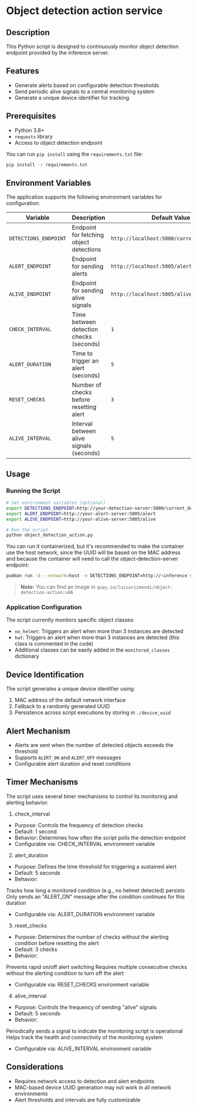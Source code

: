 # Object detection action service

## Description

This Python script is designed to continuously monitor object detection endpoint provided by the inference server.


## Features

- Generate alerts based on configurable detection thresholds
- Send periodic alive signals to a central monitoring system
- Generate a unique device identifier for tracking

## Prerequisites

- Python 3.8+
- `requests` library
- Access to object detection endpoint


You can run `pip install` using the `requirements.txt` file:

```bash
pip install -r requirements.txt
```

## Environment Variables

The application supports the following environment variables for configuration:

| Variable             | Description                                     | Default Value                |
|----------------------|------------------------------------------------|------------------------------|
| `DETECTIONS_ENDPOINT`| Endpoint for fetching object detections         | `http://localhost:5000/current_detections` |
| `ALERT_ENDPOINT`     | Endpoint for sending alerts                     | `http://localhost:5005/alert` |
| `ALIVE_ENDPOINT`     | Endpoint for sending alive signals              | `http://localhost:5005/alive` |
| `CHECK_INTERVAL`     | Time between detection checks (seconds)         | `1`                          |
| `ALERT_DURATION`     | Time to trigger an alert (seconds)              | `5`                          |
| `RESET_CHECKS`       | Number of checks before resetting alert         | `3`                          |
| `ALIVE_INTERVAL`     | Interval between alive signals (seconds)        | `5`                          |

## Usage

### Running the Script

```bash
# Set environment variables (optional)
export DETECTIONS_ENDPOINT=http://your-detection-server:5000/current_detections
export ALERT_ENDPOINT=http://your-alert-server:5005/alert
export ALIVE_ENDPOINT=http://your-alive-server:5005/alive

# Run the script
python object_detection_action.py
```


You can run it containerized, but it's recommended to make the container use the host network, since the UUID will be based on the MAC address and because the container will need to call the object-detection-server endpoint:

```bash
podman run -d --network=host -e DETECTIONS_ENDPOINT=http://<inference server ip>:<port>/current_detections -e ALERT_ENDPOINT=http://<dashboard backend ip>:<port>/alert -e ALIVE_ENDPOINT=http://<dashboard backend ip>:<port>/alive <image name>
```
> **Note:**
> You can find an image in `quay.io/luisarizmendi/object-detection-action:x86`


### Application Configuration

The script currently monitors specific object classes:
- `no_helmet`: Triggers an alert when more than 3 instances are detected
- `hat`: Triggers an alert when more than 3 instances are detected (this class is commented in the code)
- Additional classes can be easily added in the `monitored_classes` dictionary

## Device Identification

The script generates a unique device identifier using:
1. MAC address of the default network interface
2. Fallback to a randomly generated UUID
3. Persistence across script executions by storing in `./device_uuid`

## Alert Mechanism

- Alerts are sent when the number of detected objects exceeds the threshold
- Supports `ALERT_ON` and `ALERT_OFF` messages
- Configurable alert duration and reset conditions

## Timer Mechanisms
The script uses several timer mechanisms to control its monitoring and alerting behavior:

1. check_interval

* Purpose: Controls the frequency of detection checks
* Default: 1 second
* Behavior: Determines how often the script polls the detection endpoint
* Configurable via: CHECK_INTERVAL environment variable

2. alert_duration

* Purpose: Defines the time threshold for triggering a sustained alert
* Default: 5 seconds
* Behavior:

Tracks how long a monitored condition (e.g., no helmet detected) persists
Only sends an "ALERT_ON" message after the condition continues for this duration


* Configurable via: ALERT_DURATION environment variable

3. reset_checks

* Purpose: Determines the number of checks without the alerting condition before resetting the alert
* Default: 3 checks
* Behavior:

Prevents rapid on/off alert switching
Requires multiple consecutive checks without the alerting condition to turn off the alert


* Configurable via: RESET_CHECKS environment variable

4. alive_interval

* Purpose: Controls the frequency of sending "alive" signals
* Default: 5 seconds
* Behavior:

Periodically sends a signal to indicate the monitoring script is operational
Helps track the health and connectivity of the monitoring system


* Configurable via: ALIVE_INTERVAL environment variable

## Considerations

- Requires network access to detection and alert endpoints
- MAC-based device UUID generation may not work in all network environments
- Alert thresholds and intervals are fully customizable
